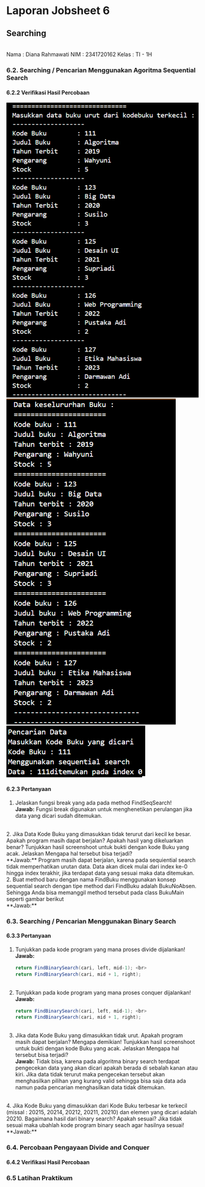 # Laporan Jobsheet 6
## Searching
<br>
Nama    : Diana Rahmawati
NIM     : 2341720162
Kelas   : TI - 1H

### 6.2. Searching / Pencarian Menggunakan Agoritma Sequential Search
#### 6.2.2 Verifikasi Hasil Percobaan
<img src="seq1.png">
<img src="seq2.png">
<img src="hasilseq.png">

#### 6.2.3 Pertanyaan 
1. Jelaskan fungsi break yang ada pada method FindSeqSearch!<br>
    **Jawab:** Fungsi break digunakan untuk menghenetikan perulangan jika data yang dicari sudah ditemukan.
<br>
2. Jika Data Kode Buku yang dimasukkan tidak terurut dari kecil ke besar. Apakah program masih dapat berjalan? Apakah hasil yang dikeluarkan benar? Tunjukkan hasil screenshoot untuk bukti dengan kode Buku yang acak. Jelaskan Mengapa hal tersebut bisa terjadi?<br>
    **Jawab:** Program masih dapat berjalan, karena pada  sequiential search tidak memperhatikan urutan data. Data akan dicek mulai dari index ke-0 hingga index terakhir, jika terdapat data yang sesuai maka data ditemukan. 
<br>
2. Buat method baru dengan nama FindBuku menggunakan konsep sequential search dengan tipe method dari FindBuku adalah BukuNoAbsen. Sehingga Anda bisa memanggil method tersebut pada class BukuMain seperti gambar berikut <br>
    **Jawab:**
<br>

### 6.3. Searching / Pencarian Menggunakan Binary Search
#### 6.3.3 Pertanyaan
1. Tunjukkan pada kode program yang mana proses divide dijalankan!<br>
**Jawab:** 
    ```java
    return FindBinarySearch(cari, left, mid-1); <br>
    return FindBinarySearch(cari, mid + 1, right);
    ```
    <br>
2. Tunjukkan pada kode program yang mana proses conquer dijalankan!<br>
**Jawab:** 
    ```java
    return FindBinarySearch(cari, left, mid-1); <br>
    return FindBinarySearch(cari, mid + 1, right);
    ```
    <br>
3. Jika data Kode Buku yang dimasukkan tidak urut. Apakah program masih dapat berjalan? Mengapa demikian! Tunjukkan hasil screenshoot untuk bukti dengan kode Buku yang acak. Jelaskan Mengapa hal tersebut bisa terjadi? <br>
**Jawab:** Tidak bisa, karena pada algoritma binary search terdapat pengecekan data yang akan dicari apakah berada di sebalah kanan atau kiri. Jika data tidak terurut maka pengecekan tersebut akan menghasilkan pilihan yang kurang valid sehingga bisa saja data ada namun pada pencarian menghasilkan data tidak ditemukan.
<br>
4. Jika Kode Buku yang dimasukkan dari Kode Buku terbesar ke terkecil (missal : 20215, 20214, 20212, 20211, 20210) dan elemen yang dicari adalah 20210. Bagaimana hasil dari binary search? Apakah sesuai? Jika tidak sesuai maka ubahlah kode program binary seach agar hasilnya sesuai!<br>
**Jawab:**



### 6.4. Percobaan Pengayaan Divide and Conquer

#### 6.4.2 Verifikasi Hasil Percobaan

### 6.5 Latihan Praktikum
